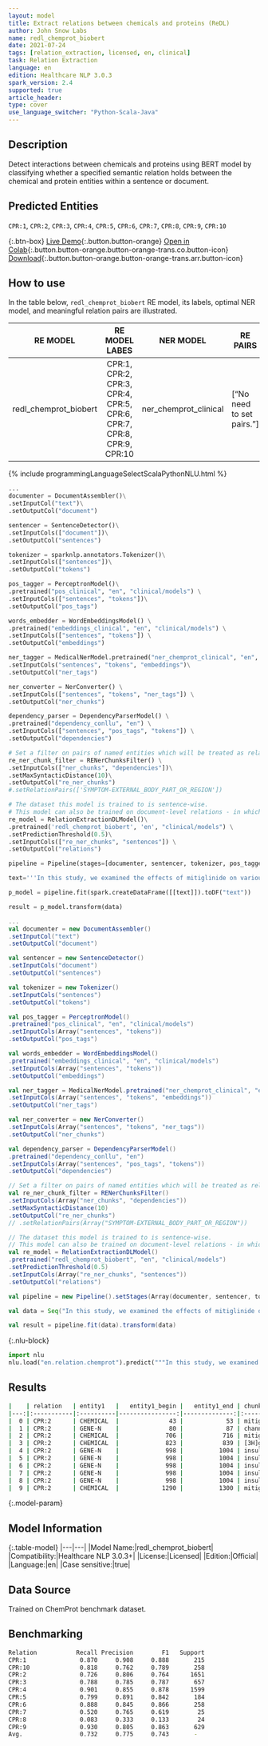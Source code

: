 ```yaml
---
layout: model
title: Extract relations between chemicals and proteins (ReDL)
author: John Snow Labs
name: redl_chemprot_biobert
date: 2021-07-24
tags: [relation_extraction, licensed, en, clinical]
task: Relation Extraction
language: en
edition: Healthcare NLP 3.0.3
spark_version: 2.4
supported: true
article_header:
type: cover
use_language_switcher: "Python-Scala-Java"
---
```



## Description


Detect interactions between chemicals and proteins using BERT model by classifying whether a specified semantic relation holds between the chemical and protein entities within a sentence or document.


## Predicted Entities


`CPR:1`, `CPR:2`, `CPR:3`, `CPR:4`, `CPR:5`, `CPR:6`, `CPR:7`, `CPR:8`, `CPR:9`, `CPR:10`


{:.btn-box}
[Live Demo](https://demo.johnsnowlabs.com/healthcare/RE_CHEM_PROT){:.button.button-orange}
[Open in Colab](https://colab.research.google.com/github/JohnSnowLabs/spark-nlp-workshop/blob/master/tutorials/Certification_Trainings/Healthcare/10.Clinical_Relation_Extraction.ipynb){:.button.button-orange.button-orange-trans.co.button-icon}
[Download](https://s3.amazonaws.com/auxdata.johnsnowlabs.com/clinical/models/redl_chemprot_biobert_en_3.0.3_2.4_1627111978465.zip){:.button.button-orange.button-orange-trans.arr.button-icon}


## How to use


In the table below, `redl_chemprot_biobert` RE model, its labels, optimal NER model, and meaningful relation pairs are illustrated.


|        RE MODEL       |                             RE MODEL LABES                            |       NER MODEL       | RE PAIRS                  |
|:---------------------:|:---------------------------------------------------------------------:|:---------------------:|---------------------------|
| redl_chemprot_biobert | CPR:1, CPR:2, CPR:3, CPR:4, CPR:5, CPR:6, CPR:7, CPR:8, CPR:9, CPR:10 | ner_chemprot_clinical | [“No need to set pairs.”] |


<div class="tabs-box" markdown="1">
{% include programmingLanguageSelectScalaPythonNLU.html %}

```python
...
documenter = DocumentAssembler()\
.setInputCol("text")\
.setOutputCol("document")

sentencer = SentenceDetector()\
.setInputCols(["document"])\
.setOutputCol("sentences")

tokenizer = sparknlp.annotators.Tokenizer()\
.setInputCols(["sentences"])\
.setOutputCol("tokens")

pos_tagger = PerceptronModel()\
.pretrained("pos_clinical", "en", "clinical/models") \
.setInputCols(["sentences", "tokens"])\
.setOutputCol("pos_tags")

words_embedder = WordEmbeddingsModel() \
.pretrained("embeddings_clinical", "en", "clinical/models") \
.setInputCols(["sentences", "tokens"]) \
.setOutputCol("embeddings")

ner_tagger = MedicalNerModel.pretrained("ner_chemprot_clinical", "en", "clinical/models")\
.setInputCols("sentences", "tokens", "embeddings")\
.setOutputCol("ner_tags") 

ner_converter = NerConverter() \
.setInputCols(["sentences", "tokens", "ner_tags"]) \
.setOutputCol("ner_chunks")

dependency_parser = DependencyParserModel() \
.pretrained("dependency_conllu", "en") \
.setInputCols(["sentences", "pos_tags", "tokens"]) \
.setOutputCol("dependencies")

# Set a filter on pairs of named entities which will be treated as relation candidates
re_ner_chunk_filter = RENerChunksFilter() \
.setInputCols(["ner_chunks", "dependencies"])\
.setMaxSyntacticDistance(10)\
.setOutputCol("re_ner_chunks")
#.setRelationPairs(['SYMPTOM-EXTERNAL_BODY_PART_OR_REGION'])

# The dataset this model is trained to is sentence-wise. 
# This model can also be trained on document-level relations - in which case, while predicting, use "document" instead of "sentence" as input.
re_model = RelationExtractionDLModel()\
.pretrained('redl_chemprot_biobert', 'en', "clinical/models") \
.setPredictionThreshold(0.5)\
.setInputCols(["re_ner_chunks", "sentences"]) \
.setOutputCol("relations")

pipeline = Pipeline(stages=[documenter, sentencer, tokenizer, pos_tagger, words_embedder, ner_tagger, ner_converter, dependency_parser, re_ner_chunk_filter, re_model])

text='''In this study, we examined the effects of mitiglinide on various cloned K(ATP) channels (Kir6.2/SUR1, Kir6.2/SUR2A, and Kir6.2/SUR2B) reconstituted in COS-1 cells, and compared them to another meglitinide-related compound, nateglinide. Patch-clamp analysis using inside-out recording configuration showed that mitiglinide inhibits the Kir6.2/SUR1 channel currents in a dose-dependent manner (IC50 value, 100 nM) but does not significantly inhibit either Kir6.2/SUR2A or Kir6.2/SUR2B channel currents even at high doses (more than 10 microM). Nateglinide inhibits Kir6.2/SUR1 and Kir6.2/SUR2B channels at 100 nM, and inhibits Kir6.2/SUR2A channels at high concentrations (1 microM). Binding experiments on mitiglinide, nateglinide, and repaglinide to SUR1 expressed in COS-1 cells revealed that they inhibit the binding of [3H]glibenclamide to SUR1 (IC50 values: mitiglinide, 280 nM; nateglinide, 8 microM; repaglinide, 1.6 microM), suggesting that they all share a glibenclamide binding site. The insulin responses to glucose, mitiglinide, tolbutamide, and glibenclamide in MIN6 cells after chronic mitiglinide, nateglinide, or repaglinide treatment were comparable to those after chronic tolbutamide and glibenclamide treatment. These results indicate that, similar to the sulfonylureas, mitiglinide is highly specific to the Kir6.2/SUR1 complex, i.e., the pancreatic beta-cell K(ATP) channel, and suggest that mitiglinide may be a clinically useful anti-diabetic drug.'''

p_model = pipeline.fit(spark.createDataFrame([[text]]).toDF("text"))

result = p_model.transform(data)
```
```scala
...
val documenter = new DocumentAssembler() 
.setInputCol("text") 
.setOutputCol("document")

val sentencer = new SentenceDetector()
.setInputCols("document")
.setOutputCol("sentences")

val tokenizer = new Tokenizer()
.setInputCols("sentences")
.setOutputCol("tokens")

val pos_tagger = PerceptronModel()
.pretrained("pos_clinical", "en", "clinical/models") 
.setInputCols(Array("sentences", "tokens"))
.setOutputCol("pos_tags")

val words_embedder = WordEmbeddingsModel()
.pretrained("embeddings_clinical", "en", "clinical/models")
.setInputCols(Array("sentences", "tokens"))
.setOutputCol("embeddings")

val ner_tagger = MedicalNerModel.pretrained("ner_chemprot_clinical", "en", "clinical/models")
.setInputCols(Array("sentences", "tokens", "embeddings"))
.setOutputCol("ner_tags") 

val ner_converter = new NerConverter()
.setInputCols(Array("sentences", "tokens", "ner_tags"))
.setOutputCol("ner_chunks")

val dependency_parser = DependencyParserModel()
.pretrained("dependency_conllu", "en")
.setInputCols(Array("sentences", "pos_tags", "tokens"))
.setOutputCol("dependencies")

// Set a filter on pairs of named entities which will be treated as relation candidates
val re_ner_chunk_filter = RENerChunksFilter()
.setInputCols(Array("ner_chunks", "dependencies"))
.setMaxSyntacticDistance(10)
.setOutputCol("re_ner_chunks")
// .setRelationPairs(Array("SYMPTOM-EXTERNAL_BODY_PART_OR_REGION"))

// The dataset this model is trained to is sentence-wise. 
// This model can also be trained on document-level relations - in which case, while predicting, use "document" instead of "sentence" as input.
val re_model = RelationExtractionDLModel()
.pretrained("redl_chemprot_biobert", "en", "clinical/models")
.setPredictionThreshold(0.5)
.setInputCols(Array("re_ner_chunks", "sentences"))
.setOutputCol("relations")

val pipeline = new Pipeline().setStages(Array(documenter, sentencer, tokenizer, pos_tagger, words_embedder, ner_tagger, ner_converter, dependency_parser, re_ner_chunk_filter, re_model))

val data = Seq("In this study, we examined the effects of mitiglinide on various cloned K(ATP) channels (Kir6.2/SUR1, Kir6.2/SUR2A, and Kir6.2/SUR2B) reconstituted in COS-1 cells, and compared them to another meglitinide-related compound, nateglinide. Patch-clamp analysis using inside-out recording configuration showed that mitiglinide inhibits the Kir6.2/SUR1 channel currents in a dose-dependent manner (IC50 value, 100 nM) but does not significantly inhibit either Kir6.2/SUR2A or Kir6.2/SUR2B channel currents even at high doses (more than 10 microM). Nateglinide inhibits Kir6.2/SUR1 and Kir6.2/SUR2B channels at 100 nM, and inhibits Kir6.2/SUR2A channels at high concentrations (1 microM). Binding experiments on mitiglinide, nateglinide, and repaglinide to SUR1 expressed in COS-1 cells revealed that they inhibit the binding of [3H]glibenclamide to SUR1 (IC50 values: mitiglinide, 280 nM; nateglinide, 8 microM; repaglinide, 1.6 microM), suggesting that they all share a glibenclamide binding site. The insulin responses to glucose, mitiglinide, tolbutamide, and glibenclamide in MIN6 cells after chronic mitiglinide, nateglinide, or repaglinide treatment were comparable to those after chronic tolbutamide and glibenclamide treatment. These results indicate that, similar to the sulfonylureas, mitiglinide is highly specific to the Kir6.2/SUR1 complex, i.e., the pancreatic beta-cell K(ATP) channel, and suggest that mitiglinide may be a clinically useful anti-diabetic drug.").toDS.toDF("text")

val result = pipeline.fit(data).transform(data)
```


{:.nlu-block}
```python
import nlu
nlu.load("en.relation.chemprot").predict("""In this study, we examined the effects of mitiglinide on various cloned K(ATP) channels (Kir6.2/SUR1, Kir6.2/SUR2A, and Kir6.2/SUR2B) reconstituted in COS-1 cells, and compared them to another meglitinide-related compound, nateglinide. Patch-clamp analysis using inside-out recording configuration showed that mitiglinide inhibits the Kir6.2/SUR1 channel currents in a dose-dependent manner (IC50 value, 100 nM) but does not significantly inhibit either Kir6.2/SUR2A or Kir6.2/SUR2B channel currents even at high doses (more than 10 microM). Nateglinide inhibits Kir6.2/SUR1 and Kir6.2/SUR2B channels at 100 nM, and inhibits Kir6.2/SUR2A channels at high concentrations (1 microM). Binding experiments on mitiglinide, nateglinide, and repaglinide to SUR1 expressed in COS-1 cells revealed that they inhibit the binding of [3H]glibenclamide to SUR1 (IC50 values: mitiglinide, 280 nM; nateglinide, 8 microM; repaglinide, 1.6 microM), suggesting that they all share a glibenclamide binding site. The insulin responses to glucose, mitiglinide, tolbutamide, and glibenclamide in MIN6 cells after chronic mitiglinide, nateglinide, or repaglinide treatment were comparable to those after chronic tolbutamide and glibenclamide treatment. These results indicate that, similar to the sulfonylureas, mitiglinide is highly specific to the Kir6.2/SUR1 complex, i.e., the pancreatic beta-cell K(ATP) channel, and suggest that mitiglinide may be a clinically useful anti-diabetic drug.""")
```

</div>


## Results


```bash
|    | relation   | entity1   |   entity1_begin |   entity1_end | chunk1            | entity2   |   entity2_begin |   entity2_end | chunk2        |   confidence |
|---:|:-----------|:----------|----------------:|--------------:|:------------------|:----------|----------------:|--------------:|:--------------|-------------:|
|  0 | CPR:2      | CHEMICAL  |              43 |            53 | mitiglinide       | GENE-N    |              80 |            87 | channels      |     0.998399 |
|  1 | CPR:2      | GENE-N    |              80 |            87 | channels          | CHEMICAL  |             224 |           234 | nateglinide   |     0.994489 |
|  2 | CPR:2      | CHEMICAL  |             706 |           716 | mitiglinide       | GENE-Y    |             751 |           754 | SUR1          |     0.999304 |
|  3 | CPR:2      | CHEMICAL  |             823 |           839 | [3H]glibenclamide | GENE-Y    |             844 |           847 | SUR1          |     0.998923 |
|  4 | CPR:2      | GENE-N    |             998 |          1004 | insulin           | CHEMICAL  |            1019 |          1025 | glucose       |     0.979057 |
|  5 | CPR:2      | GENE-N    |             998 |          1004 | insulin           | CHEMICAL  |            1028 |          1038 | mitiglinide   |     0.988504 |
|  6 | CPR:2      | GENE-N    |             998 |          1004 | insulin           | CHEMICAL  |            1041 |          1051 | tolbutamide   |     0.991856 |
|  7 | CPR:2      | GENE-N    |             998 |          1004 | insulin           | CHEMICAL  |            1058 |          1070 | glibenclamide |     0.994092 |
|  8 | CPR:2      | GENE-N    |             998 |          1004 | insulin           | CHEMICAL  |            1100 |          1110 | mitiglinide   |     0.994409 |
|  9 | CPR:2      | CHEMICAL  |            1290 |          1300 | mitiglinide       | GENE-N    |            1387 |          1393 | channel       |     0.981534 |
```


{:.model-param}
## Model Information


{:.table-model}
|---|---|
|Model Name:|redl_chemprot_biobert|
|Compatibility:|Healthcare NLP 3.0.3+|
|License:|Licensed|
|Edition:|Official|
|Language:|en|
|Case sensitive:|true|


## Data Source


Trained on ChemProt benchmark dataset.


## Benchmarking


```bash
Relation           Recall Precision        F1   Support
CPR:1               0.870     0.908     0.888       215
CPR:10              0.818     0.762     0.789       258
CPR:2               0.726     0.806     0.764      1651
CPR:3               0.788     0.785     0.787       657
CPR:4               0.901     0.855     0.878      1599
CPR:5               0.799     0.891     0.842       184
CPR:6               0.888     0.845     0.866       258
CPR:7               0.520     0.765     0.619        25
CPR:8               0.083     0.333     0.133        24
CPR:9               0.930     0.805     0.863       629
Avg.                0.732     0.775     0.743		-
```
<!--stackedit_data:
eyJoaXN0b3J5IjpbMTE1NTU4MzY3MV19
-->